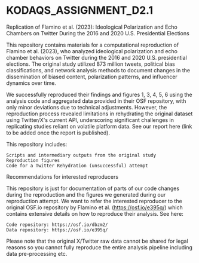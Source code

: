 # KODAQS_ASSIGNMENT_D2.1

Replication of Flamino et al. (2023): Ideological Polarization and Echo Chambers on Twitter During the 2016 and 2020 U.S. Presidential Elections

This repository contains materials for a computational reproduction of Flamino et al. (2023), who analyzed ideological polarization and echo chamber behaviors on Twitter during the 2016 and 2020 U.S. presidential elections. The original study utilized 873 million tweets, political bias classifications, and network analysis methods to document changes in the dissemination of biased content, polarization patterns, and influencer dynamics over time.

We successfully reproduced their findings and figures 1, 3, 4, 5, 6 using the analysis code and aggregated data provided in their OSF repository, with only minor deviations due to technical adjustments. However, the reproduction process revealed limitations in rehydrating the original dataset using Twitter/X's current API, underscoring significant challenges in replicating studies reliant on volatile platform data. See our report here (link to be added once the report is published).

This repository includes:

    Scripts and intermediary outputs from the original study
    Reproduction figures
    Code for a Twitter Rehydration (unsuccessful) attempt

Recommendations for interested reproducers

This repository is just for documentation of parts of our code changes during the reproduction and the figures we generated during our reproduction attempt. We want to refer the interested reproducer to the original OSF.io repository by Flamino et al. (https://osf.io/e395q/) which contains extensive details on how to reproduce their analysis. See here:

    Code repository: https://osf.io/dbzm2/
    Data repository: https://osf.io/e395q/

Please note that the original X/Twitter raw data cannot be shared for legal reasons so you cannot fully reproduce the entire analysis pipeline including data pre-processing etc.
